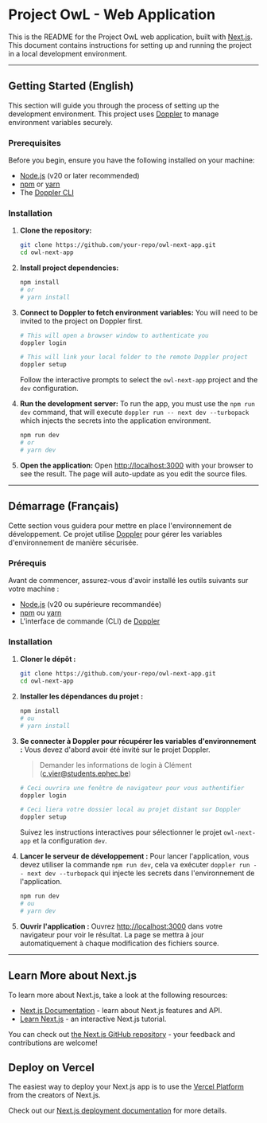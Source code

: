 # **Project OwL - Web Application**

This is the README for the Project OwL web application, built with [Next.js](https://nextjs.org). This document contains instructions for setting up and running the project in a local development environment.

---

## **Getting Started (English)**

This section will guide you through the process of setting up the development environment. This project uses [Doppler](https://doppler.com) to manage environment variables securely.

### Prerequisites

Before you begin, ensure you have the following installed on your machine:

* [Node.js](https://nodejs.org) (v20 or later recommended)
* [npm](https://www.npmjs.com) or [yarn](https://yarnpkg.com)
* The [Doppler CLI](https://docs.doppler.com/reference/install-cli)

### Installation

1. **Clone the repository:**

    ```bash
    git clone https://github.com/your-repo/owl-next-app.git
    cd owl-next-app
    ```

2. **Install project dependencies:**

    ```bash
    npm install
    # or
    # yarn install
    ```

3. **Connect to Doppler to fetch environment variables:**
    You will need to be invited to the project on Doppler first.

    ```bash
    # This will open a browser window to authenticate you
    doppler login

    # This will link your local folder to the remote Doppler project
    doppler setup
    ```

    Follow the interactive prompts to select the `owl-next-app` project and the `dev` configuration.

4. **Run the development server:**
    To run the app, you must use the `npm run dev` command, that will execute `doppler run -- next dev --turbopack` which injects the secrets into the application environment.

    ```bash
    npm run dev
    # or
    # yarn dev
    ```

5. **Open the application:**
    Open [http://localhost:3000](http://localhost:3000) with your browser to see the result. The page will auto-update as you edit the source files.

---

## **Démarrage (Français)**

Cette section vous guidera pour mettre en place l'environnement de développement. Ce projet utilise [Doppler](https://doppler.com) pour gérer les variables d'environnement de manière sécurisée.

### Prérequis

Avant de commencer, assurez-vous d'avoir installé les outils suivants sur votre machine :

* [Node.js](https://nodejs.org) (v20 ou supérieure recommandée)
* [npm](https://www.npmjs.com) ou [yarn](https://yarnpkg.com)
* L'interface de commande (CLI) de [Doppler](https://docs.doppler.com/reference/install-cli)

### Installation

1. **Cloner le dépôt :**

    ```bash
    git clone https://github.com/your-repo/owl-next-app.git
    cd owl-next-app
    ```

2. **Installer les dépendances du projet :**

    ```bash
    npm install
    # ou
    # yarn install
    ```

3. **Se connecter à Doppler pour récupérer les variables d'environnement :**
    Vous devez d'abord avoir été invité sur le projet Doppler.

    > Demander les informations de login à Clément (c.vier@students.ephec.be)

    ```bash
    # Ceci ouvrira une fenêtre de navigateur pour vous authentifier
    doppler login

    # Ceci liera votre dossier local au projet distant sur Doppler
    doppler setup
    ```

    Suivez les instructions interactives pour sélectionner le projet `owl-next-app` et la configuration `dev`.

4. **Lancer le serveur de développement :**
    Pour lancer l'application, vous devez utiliser la commande `npm run dev`, cela va exécuter `doppler run -- next dev --turbopack` qui injecte les secrets dans l'environnement de l'application.

    ```bash
    npm run dev
    # ou
    # yarn dev
    ```

5. **Ouvrir l'application :**
    Ouvrez [http://localhost:3000](http://localhost:3000) dans votre navigateur pour voir le résultat. La page se mettra à jour automatiquement à chaque modification des fichiers source.

---

## **Learn More about Next.js**

To learn more about Next.js, take a look at the following resources:

* [Next.js Documentation](https://nextjs.org/docs) - learn about Next.js features and API.
* [Learn Next.js](https://nextjs.org/learn) - an interactive Next.js tutorial.

You can check out [the Next.js GitHub repository](https://github.com/vercel/next.js) - your feedback and contributions are welcome!

## **Deploy on Vercel**

The easiest way to deploy your Next.js app is to use the [Vercel Platform](https://vercel.com/new?utm_medium=default-template&filter=next.js&utm_source=create-next-app&utm_campaign=create-next-app-readme) from the creators of Next.js.

Check out our [Next.js deployment documentation](https://nextjs.org/docs/app/building-your-application/deploying) for more details.
